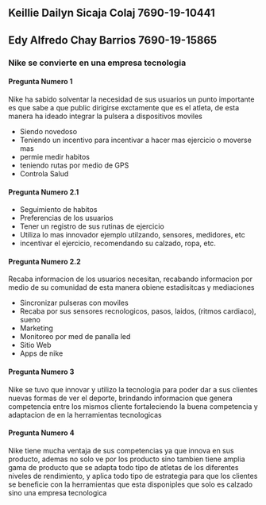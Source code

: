 ## Keillie Dailyn Sicaja Colaj 7690-19-10441
## Edy Alfredo Chay Barrios 7690-19-15865


### Nike se convierte en una empresa tecnologia

#### Pregunta Numero 1

<p>
Nike ha sabido solventar la necesidad de sus usuarios un punto importante es que sabe a que public dirigirse exctamente que es el atleta, de esta manera ha ideado integrar la pulsera a dispositivos moviles

-   Siendo novedoso
-   Teniendo un incentivo para incentivar a hacer mas ejercicio o moverse mas
-   permie medir habitos
-   teniendo rutas por medio de GPS
-   Controla Salud


</p>


#### Pregunta Numero 2.1
<p>

-   Seguimiento de habitos
-   Preferencias de los usuarios
-   Tener un registro de sus rutinas de ejercicio
-   Utiliza lo mas innovador ejemplo utilzando, sensores, medidores, etc
-   incentivar el ejercicio, recomendando su calzado, ropa, etc.
</p>

#### Pregunta Numero 2.2
<p>
Recaba informacion de los usuarios necesitan, recabando informacion por medio de su comunidad de esta manera obiene estadisitcas y mediaciones

-   Sincronizar pulseras con moviles
-   Recaba por sus sensores recnologicos, pasos, laidos, (ritmos cardiaco), sueno
-   Marketing
-   Monitoreo por med de panalla led
-   Sitio Web
-   Apps de nike

</p>

#### Pregunta Numero 3

<p>
Nike se tuvo que innovar y utilizo la tecnologia para poder dar a sus clientes nuevas formas de ver el deporte, brindando informacion que genera competencia entre los mismos cliente fortaleciendo la buena competencia y adaptacion de en la herramientas tecnologicas
</p>

#### Pregunta Numero 4

<p>
Nike tiene mucha ventaja de sus competencias ya que innova en sus producto, ademas no solo ve por los producto sino tambien tiene amplia gama de producto que se adapta todo tipo de atletas de los diferentes niveles de rendimiento, y aplica todo tipo de estrategia para que los clientes se beneficie con la herramientas que esta disponiples que solo es calzado sino una empresa tecnologica
</p>